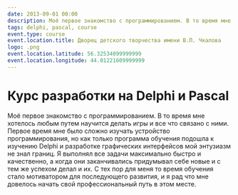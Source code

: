 ```yaml
---
date: 2013-09-01 00:00
description: Моё первое знакомство с программированием. В то время мне хотелось любым путем научится делать игры и все что связано с ними.
tags: delphi, pascal, course
event.type: course
event.location.title: Дворец детского творчества имени В.П. Чкалова
logo: .png
event.location.latitude: 56.32534099999999
event.location.longitude: 44.01221609999999
---
```

# Курс разработки на Delphi и Pascal

Моё первое знакомство с программированием. В то время мне хотелось любым путем научится делать игры и все что связано с ними.
Первое время мне было сложно изучать устройство программирования, но как только программа обучения подошла к изучению Delphi и разработке графических интерфейсов мой энтузиазм не знал границ. Я выполнял все задачи максимально быстро и качественно, а когда они заканчивались придумывал себе новые и с тем же успехом делал и их.
С тех пор для меня то время обучения стало мотиватором для последующего развития, и я рад что мне довелось начать свой профессиональный путь в этом месте.